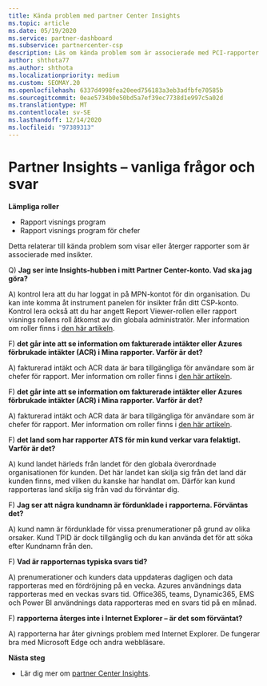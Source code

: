 ```yaml
---
title: Kända problem med partner Center Insights
ms.topic: article
ms.date: 05/19/2020
ms.service: partner-dashboard
ms.subservice: partnercenter-csp
description: Läs om kända problem som är associerade med PCI-rapporter (partner Center Insights). Information kan innehålla kända åter givnings problem eller rapporterings begränsningar.
author: shthota77
ms.author: shthota
ms.localizationpriority: medium
ms.custom: SEOMAY.20
ms.openlocfilehash: 6337d4998fea20eed756183a3eb3adfbfe70585b
ms.sourcegitcommit: 0eae5734b0e50bd5a7ef39ec7738d1e997c5a02d
ms.translationtype: MT
ms.contentlocale: sv-SE
ms.lasthandoff: 12/14/2020
ms.locfileid: "97389313"
---
```

# <a name="partner-insights--frequently-asked-questions"></a>Partner Insights – vanliga frågor och svar

**Lämpliga roller**
- Rapport visnings program
- Rapport visnings program för chefer

Detta relaterar till kända problem som visar eller återger rapporter som är associerade med insikter.

Q) **Jag ser inte Insights-hubben i mitt Partner Center-konto. Vad ska jag göra?**

A) kontrol lera att du har loggat in på MPN-kontot för din organisation. Du kan inte komma åt instrument panelen för insikter från ditt CSP-konto. Kontrol lera också att du har angett Report Viewer-rollen eller rapport visnings rollens roll åtkomst av din globala administratör.  Mer information om roller finns i [den här artikeln](https://docs.microsoft.com/partner-center/pci-roles).

F) **det går inte att se information om fakturerade intäkter eller Azures förbrukade intäkter (ACR) i Mina rapporter. Varför är det?**

A) fakturerad intäkt och ACR data är bara tillgängliga för användare som är chefer för rapport.  Mer information om roller finns i [den här artikeln](https://docs.microsoft.com/partner-center/pci-roles).

F) **det går inte att se information om fakturerade intäkter eller Azures förbrukade intäkter (ACR) i Mina rapporter. Varför är det?**

A) fakturerad intäkt och ACR data är bara tillgängliga för användare som är chefer för rapport. Mer information om roller finns i [den här artikeln](https://docs.microsoft.com/partner-center/pci-roles).

F) **det land som har rapporter ATS för min kund verkar vara felaktigt. Varför är det?**

A) kund landet härleds från landet för den globala överordnade organisationen för kunden. Det här landet kan skilja sig från det land där kunden finns, med vilken du kanske har handlat om. Därför kan kund rapporteras land skilja sig från vad du förväntar dig.

F) **Jag ser att några kundnamn är fördunklade i rapporterna. Förväntas det?**

A) kund namn är fördunklade för vissa prenumerationer på grund av olika orsaker. Kund TPID är dock tillgänglig och du kan använda det för att söka efter Kundnamn från den.

F) **Vad är rapporternas typiska svars tid?**

A) prenumerationer och kunders data uppdateras dagligen och data rapporteras med en fördröjning på en vecka. Azures användnings data rapporteras med en veckas svars tid. Office365, teams, Dynamic365, EMS och Power BI användnings data rapporteras med en svars tid på en månad.

F) **rapporterna återges inte i Internet Explorer – är det som förväntat?**

A) rapporterna har åter givnings problem med Internet Explorer. De fungerar bra med Microsoft Edge och andra webbläsare.

**Nästa steg**

- Lär dig mer om [partner Center Insights](partner-center-insights.md).
